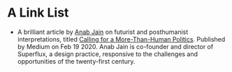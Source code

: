 # A Link List 

* A brilliant article by [Anab Jain](https://superflux.in/index.php/team/anab/#) on futurist and posthumanist interpretations, titled [Calling for a More-Than-Human Politics](https://medium.com/@anabjain/calling-for-a-more-than-human-politics-f558b57983e6). Published by Medium on Feb 19 2020. Anab Jain is co-founder and director of Superflux, a design practice, responsive to the challenges and opportunities of the twenty-first century.


